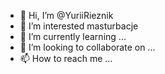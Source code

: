 - 👋 Hi, I’m @YuriiRieznik
- 👀 I’m interested masturbacje
- 🌱 I’m currently learning ...
- 💞️ I’m looking to collaborate on ...
- 📫 How to reach me ...

<!---
YuriiRieznik/YuriiRieznik is a ✨ special ✨ repository because its `README.md` (this file) appears on your GitHub profile.
You can click the Preview link to take a look at your changes.
--->
